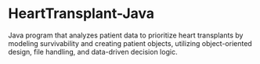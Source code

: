 # HeartTransplant-Java
Java program that analyzes patient data to prioritize heart transplants by modeling survivability and creating patient objects, utilizing object-oriented design, file handling, and data-driven decision logic.
